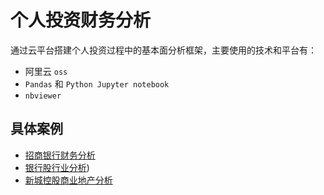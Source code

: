 # 个人投资财务分析

通过云平台搭建个人投资过程中的基本面分析框架，主要使用的技术和平台有：

* 阿里云 `oss`
* `Pandas` 和 `Python Jupyter notebook`
* `nbviewer`

## 具体案例

* [招商银行财务分析](https://nbviewer.jupyter.org/url/dataframe.oss-cn-beijing.aliyuncs.com/600036.ipynb)
* [银行股行业分析](https://nbviewer.jupyter.org/url/dataframe.oss-cn-beijing.aliyuncs.com/banks.ipynb))
* [新城控股商业地产分析](https://nbviewer.jupyter.org/url/dataframe.oss-cn-beijing.aliyuncs.com/601155.ipynb)